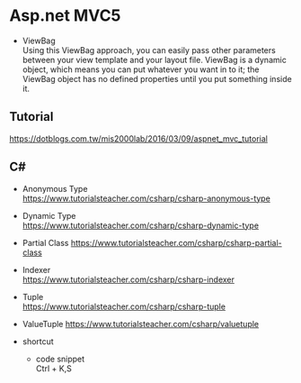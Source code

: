 Asp.net MVC5
===
* ViewBag  
Using this ViewBag approach, you can easily pass other parameters between your view template and your layout file.
ViewBag is a dynamic object, which means you can put whatever you want in to it; the ViewBag object has no defined properties until you put something inside it.

Tutorial
---
https://dotblogs.com.tw/mis2000lab/2016/03/09/aspnet_mvc_tutorial

C#
---
* Anonymous Type  
https://www.tutorialsteacher.com/csharp/csharp-anonymous-type

* Dynamic Type  
https://www.tutorialsteacher.com/csharp/csharp-dynamic-type

* Partial Class
https://www.tutorialsteacher.com/csharp/csharp-partial-class

* Indexer  
https://www.tutorialsteacher.com/csharp/csharp-indexer

* Tuple  
https://www.tutorialsteacher.com/csharp/csharp-tuple

* ValueTuple
https://www.tutorialsteacher.com/csharp/valuetuple



* shortcut  
  * code snippet  
  Ctrl + K,S
